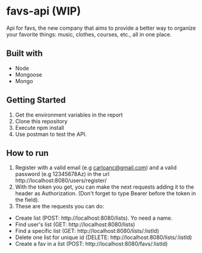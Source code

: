 # favs-api (WIP)
Api for favs, the new company that aims to provide a better way to organize your favorite things: music, clothes, courses, etc., all in one place. 

## Built with
- Node
- Mongoose
- Mongo

## Getting Started
1. Get the environment variables in the report
2. Clone this repository
3. Execute npm install
4. Use postman to test the API.

## How to run
1. Register with a valid email (e.g carloanc@gmail.com) and a valid password (e.g 12345678Az) in the url http://localhost:8080/users/register/
2. With the token you get, you can make the next requests adding it to the header as Authorization. (Don't forget to type Bearer before the token in the field).
3. These are the requests you can do:
  - Create list (POST: http://localhost:8080/lists). Yo need a name.
  - Find user's list (GET: http://localhost:8080/lists)
  - Find a specific list (GET: http://localhost:8080/lists/:listId)
  - Delete one list for unique id (DELETE: http://localhost:8080/lists/:listId)
  - Create a fav in a list (POST: http://localhost:8080/favs/:listId)
